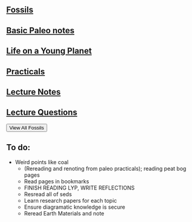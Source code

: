  <a name="top"></a>
 
## <a href="fossils">Fossils</a>
## <a href="basicpaleo">Basic Paleo notes</a>
## <a href="LYP">Life on a Young Planet</a>
## <a href="Practicals">Practicals</a>
## <a href="LectureNotes">Lecture Notes</a>
## <a href="LectureQs">Lecture Questions</a>
<button onclick="location.href='fossils'" type="button" class="Button Button--large">View All Fossils</button>

## To do:
* Weird points like coal
   * (Rereading and renoting from paleo practicals); reading peat bog pages
   * Read pages in bookmarks
   * FINISH READING LYP, WRITE REFLECTIONS
   * Resread all of seds
   * Learn research papers for each topic
   * Ensure diagramatic knowledge is secure
   * Reread Earth Materials and note
